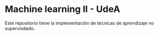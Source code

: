 Machine learning II - UdeA
=


Este repositorio tiene la implementación de técnicas de aprendizaje no 
supervisdado.